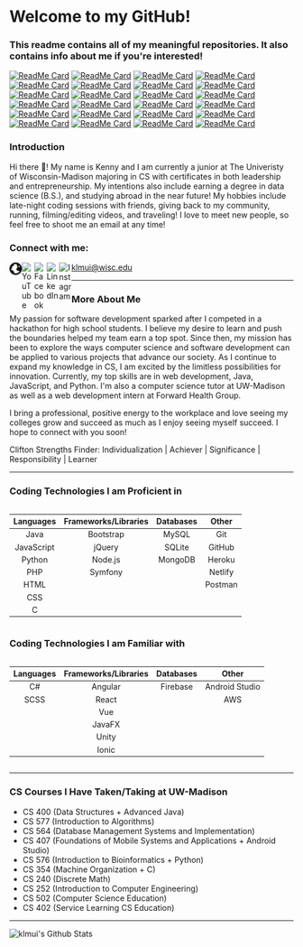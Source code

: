 # Welcome to my GitHub!
### This readme contains all of my meaningful repositories. It also contains info about me if you're interested!

[![ReadMe Card](https://github-readme-stats-gold.vercel.app/api/pin/?username=klmui&repo=Drive360)](https://github.com/klmui/Drive360)
[![ReadMe Card](https://github-readme-stats-gold.vercel.app/api/pin/?username=klmui&repo=Course-Quad)](https://github.com/klmui/Course-Quad)
[![ReadMe Card](https://github-readme-stats-gold.vercel.app/pin/?username=klmui&repo=klmui.github.io)](https://github.com/klmui/klmui.github.io)
[![ReadMe Card](https://github-readme-stats-gold.vercel.app/api/pin/?username=khoa165&repo=BuddENetwork)](https://github.com/khoa165/BuddENetwork)
[![ReadMe Card](https://github-readme-stats-gold.vercel.app/api/pin/?username=klmui&repo=Mobile-Sensor-Analysis)](https://github.com/klmui/Mobile-Sensor-Analysis)
[![ReadMe Card](https://github-readme-stats-gold.vercel.app/pin/?username=klmui&repo=Clustering)](https://github.com/klmui/Clustering)
[![ReadMe Card](https://github-readme-stats-gold.vercel.app/api/pin/?username=klmui&repo=Around-the-World)](https://github.com/klmui/Around-the-World)
[![ReadMe Card](https://github-readme-stats-gold.vercel.app/api/pin/?username=klmui&repo=Explore-Madison)](https://github.com/klmui/Explore-Madison)
[![ReadMe Card](https://github-readme-stats-gold.vercel.app/api/pin/?username=klmui&repo=B-Plus-Tree)](https://github.com/klmui/B-Plus-Tree)
[![ReadMe Card](https://github-readme-stats-gold.vercel.app/api/pin/?username=klmui&repo=Armstrongs-Axioms-Calculator)](https://github.com/klmui/Armstrongs-Axioms-Calculator)
[![ReadMe Card](https://github-readme-stats-gold.vercel.app/api/pin/?username=klmui&repo=Weather-Visualizer)](https://github.com/klmui/Weather-Visualizer)
[![ReadMe Card](https://github-readme-stats-gold.vercel.app/api/pin/?username=klmui&repo=Rock-Paper-Scissors)](https://github.com/klmui/Rock-Paper-Scissors)
[![ReadMe Card](https://github-readme-stats-gold.vercel.app/api/pin/?username=klmui&repo=Snake-Game)](https://github.com/klmui/Snake-Game)
[![ReadMe Card](https://github-readme-stats-gold.vercel.app/api/pin/?username=klmui&repo=Random-Fur-end)](https://github.com/klmui/Random-Fur-end)
[![ReadMe Card](https://github-readme-stats-gold.vercel.app/api/pin/?username=klmui&repo=COVID-19-Data-map)](https://github.com/klmui/COVID-19-Data-map)
[![ReadMe Card](https://github-readme-stats-gold.vercel.app/api/pin/?username=klmui&repo=To-Do-List)](https://github.com/klmui/To-Do-List)
[![ReadMe Card](https://github-readme-stats-gold.vercel.app/api/pin/?username=klmui&repo=Flashcard-Generator)](https://github.com/klmui/Flashcard-Generator)
[![ReadMe Card](https://github-readme-stats-gold.vercel.app/api/pin/?username=klmui&repo=Web-Notes)](https://github.com/klmui/Web-Notes)
[![ReadMe Card](https://github-readme-stats-gold.vercel.app/api/pin/?username=klmui&repo=Generics-Review)](https://github.com/klmui/Generics-Review)
[![ReadMe Card](https://github-readme-stats-gold.vercel.app/api/pin/?username=klmui&repo=YelpCamp)](https://github.com/klmui/YelpCamp)
[![ReadMe Card](https://github-readme-stats-gold.vercel.app/api/pin/?username=klmui&repo=RGB-Color-Game)](https://github.com/klmui/RGB-Color-Game)
[![ReadMe Card](https://github-readme-stats-gold.vercel.app/api/pin/?username=klmui&repo=Community-Chat)](https://github.com/klmui/Community-Chat)
[![ReadMe Card](https://github-readme-stats-gold.vercel.app/api/pin/?username=klmui&repo=EcoShare)](https://github.com/klmui/EcoShare)
[![ReadMe Card](https://github-readme-stats-gold.vercel.app/api/pin/?username=Code4Good-UWMadison&repo=FoodShed)](https://github.com/Code4Good-UWMadison/FoodShed)


### Introduction

Hi there 👋! My name is Kenny and I am currently a junior at The Univeristy of Wisconsin-Madison majoring in CS with
certificates in both leadership and entrepreneurship. My intentions also include earning a degree in data science
(B.S.), and studying abroad in the near future! My hobbies include late-night coding sessions with friends, giving back
to my community, running, filming/editing videos, and traveling! I love to meet new people, so feel free to shoot me an email at any time!

### Connect with me:
[<img align="left" alt="klmui.com" width="22px" class="aboutSocialBtn"
    src="https://raw.githubusercontent.com/iconic/open-iconic/master/svg/globe.svg" />][website]
[<img align="left" alt="YouTube" width="22px" class="aboutSocialBtn"
    src="https://cdn.jsdelivr.net/npm/simple-icons@v3/icons/youtube.svg" />][youtube]
[<img align="left" alt="Facebook" width="22px" class="aboutSocialBtn"
    src="https://cdn.jsdelivr.net/npm/simple-icons@v3/icons/facebook.svg" />][facebook]
[<img align="left" alt="LinkedIn" width="22px" class="aboutSocialBtn"
    src="https://cdn.jsdelivr.net/npm/simple-icons@v3/icons/linkedin.svg" />][linkedin]
[<img align="left" alt="Instagram" width="22px" class="aboutSocialBtn"
    src="https://cdn.jsdelivr.net/npm/simple-icons@v3/icons/instagram.svg" />][instagram]
[klmui@wisc.edu](mailto:klmui@wisc.edu)

---

### More About Me

My passion for software development sparked after I competed in a hackathon for high school students. I believe my
desire to learn and push the boundaries helped my team earn a top spot. Since then, my mission has been to explore the
ways computer science and software development can be applied to various projects that advance our society. As I
continue to expand my knowledge in CS, I am excited by the limitless possibilities for innovation. Currently, my top
skills are in web development, Java, JavaScript, and Python. I'm also a computer science tutor at UW-Madison as well as a 
web development intern at Forward Health Group.

I bring a professional, positive energy to the workplace and love seeing my colleges grow and succeed as much as I enjoy seeing myself succeed. I hope to connect with you soon!

Clifton Strengths Finder:
Individualization | Achiever | Significance | Responsibility | Learner

---

### Coding Technologies I am Proficient in

<div style="overflow-x:auto">
    <table class="tablelines">
        <thead>
            <tr>
                <th style="text-align: center"><strong>Languages</strong></th>
                <th style="text-align: center"><strong>Frameworks/Libraries</strong></th>
                <th style="text-align: center"><strong>Databases</strong></th>
                <th style="text-align: center"><strong>Other</strong></th>
            </tr>
        </thead>
        <tbody>
            <tr>
                <td style="text-align: center;">Java</td>
                <td style="text-align: center;" style="text-align: center;">Bootstrap</td>
                <td style="text-align: center;">MySQL</td>
                <td style="text-align: center;">Git</td>
            </tr>
            <tr>
                <td style="text-align: center;">JavaScript</td>
                <td style="text-align: center;">jQuery</td>
                <td style="text-align: center;">SQLite</td>
                <td style="text-align: center;">GitHub</td>
            </tr>
            <tr>
                <td style="text-align: center;">Python</td>
                <td style="text-align: center;">Node.js</td>
                <td style="text-align: center;">MongoDB</td>
                <td style="text-align: center;">Heroku</td>
            </tr>
            <tr>
                <td style="text-align: center;">PHP</td>
                <td style="text-align: center;">Symfony</td>
                <td style="text-align: center;">&nbsp;</td>
                <td style="text-align: center;">Netlify</td>
            </tr>
            <tr>
                <td style="text-align: center;">HTML</td>
                <td style="text-align: center;">&nbsp;</td>
                <td style="text-align: center;">&nbsp;</td>
                <td style="text-align: center;">Postman</td>
            </tr>
            <tr>
                <td style="text-align: center;">CSS</td>
                <td style="text-align: center;">&nbsp;</td>
                <td style="text-align: center;">&nbsp;</td>
                <td style="text-align: center;">&nbsp;</td>
            </tr>
            <tr>
                <td style="text-align: center;">C</td>
                <td style="text-align: center;">&nbsp;</td>
                <td style="text-align: center;">&nbsp;</td>
                <td style="text-align: center;">&nbsp;</td>
            </tr>
        </tbody>
    </table>
</div>


### Coding Technologies I am Familiar with

<div style="overflow-x:auto">
    <table class="tablelines">
        <thead>
            <tr>
                <th style="text-align: center"><strong>Languages</strong></th>
                <th style="text-align: center"><strong>Frameworks/Libraries</strong></th>
                <th style="text-align: center"><strong>Databases</strong></th>
                <th style="text-align: center"><strong>Other</strong></th>
            </tr>
        </thead>
        <tbody>
            <tr>
                <td style="text-align: center">C#</td>
                <td style="text-align: center">Angular</td>
                <td style="text-align: center">Firebase</td>
                <td style="text-align: center">Android Studio</td>
            </tr>
            <tr>
                <td style="text-align: center">SCSS</td>
                <td style="text-align: center">React</td>
                <td style="text-align: center">&nbsp;</td>
                <td style="text-align: center">AWS</td>
            </tr>
            <tr>
                <td style="text-align: center">&nbsp;</td>
                <td style="text-align: center">Vue</td>
                <td style="text-align: center">&nbsp;</td>
                <td style="text-align: center">&nbsp;</td>
            </tr>
            <tr>
                <td style="text-align: center">&nbsp;</td>
                <td style="text-align: center">JavaFX</td>
                <td style="text-align: center">&nbsp;</td>
                <td style="text-align: center">&nbsp;</td>
            </tr>
            <tr>
                <td style="text-align: center">&nbsp;</td>
                <td style="text-align: center">Unity</td>
                <td style="text-align: center">&nbsp;</td>
                <td style="text-align: center">&nbsp;</td>
            </tr>
            <tr>
                <td style="text-align: center">&nbsp;</td>
                <td style="text-align: center">Ionic</td>
                <td style="text-align: center">&nbsp;</td>
                <td style="text-align: center">&nbsp;</td>
        </tbody>
    </table>
</div>

---

### CS Courses I Have Taken/Taking at UW-Madison

- CS 400 (Data Structures + Advanced Java)
- CS 577 (Introduction to Algorithms)
- CS 564 (Database Management Systems and Implementation)
- CS 407 (Foundations of Mobile Systems and Applications + Android Studio)
- CS 576 (Introduction to Bioinformatics + Python)
- CS 354 (Machine Organization + C)
- CS 240 (Discrete Math)
- CS 252 (Introduction to Computer Engineering)
- CS 502 (Computer Science Education)
- CS 402 (Service Learning CS Education)

---

<img align="left" alt="klmui's Github Stats"
    src="https://github-readme-stats-gold.vercel.app/api?username=klmui&show_icons=true&hide_border=true&count_private=true&theme=radical" />

[website]: https://klmui.com
[facebook]: https://www.facebook.com/kenneth.mui.94/
[youtube]: https://www.youtube.com/channel/UCMluAYnUm7rCkzN8czsGX4A?view_as=subscriber
[instagram]: https://www.instagram.com/kenny_mui/
[linkedin]: https://www.linkedin.com/in/kenneth-mui/
